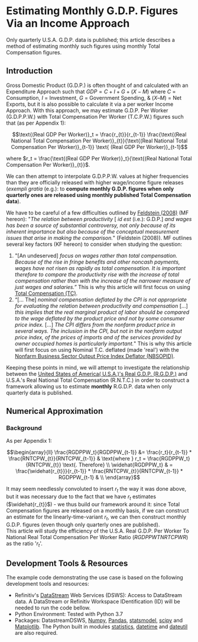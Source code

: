 # Estimating Monthly G.D.P. Figures Via an Income Approach
Only quarterly U.S.A. G.D.P. data is published; this article describes a method of estimating monthly such figures using monthly Total Compensation figures.

## Introduction

Gross Domestic Product (G.D.P.) is often thought of and calculated with an Expenditure Approach such that $GDP = C + I + G + (X - M)$ where $C$ = Consumption, $I$ = Investment, $G$ = Government Spending, & $(X – M)$ = Net Exports, but it is also possible to calculate it via a per worker Income Approach. With this approach, we may estimate G.D.P. Per Worker (G.D.P.P.W.) with Total Compensation Per Worker (T.C.P.W.) figures such that (as per Appendix 1):

$$\text{(Real GDP Per Worker)}_t  = \frac{r_{t}}{r_{t-1}} \frac{\text{(Real National Total Compensation Per Worker)}_{t}}{\text{(Real National Total Compensation Per Worker)}_{t-1}} \text{   (Real GDP Per Worker)}_{t-1}$$

where $r_t = \frac{\text{(Real GDP Per Worker)}_t}{\text{(Real National Total Compensation Per Worker)}_{t}}$.

We can then attempt to interpolate G.D.P.P.W. values at higher frequencies than they are officially released with higher wage/income figure releases (*exempli gratia* (e.g.): to **compute monthly G.D.P. figures when only quarterly ones are released using monthly published Total Compensation data**).

We have to be careful of a few difficulties outlined by [Feldstein (2008)]( https://www.nber.org/papers/w13953) (MF hereon): "*The relation between productivity* [ *id est* (i.e.): G.D.P.] *and wages has been a source of substantial controversy, not only because of its inherent importance but also because of the conceptual measurement issues that arise in making the comparison.*" (Feldstein (2008)). MF outlines several key factors (KF hereon) to consider when studying the question:

1.	"[An undeserved] *focus on wages rather than total compensation.  Because of the rise in fringe benefits and other noncash payments, wages have not risen as rapidly as total compensation.  It is important therefore to compare the productivity rise with the increase of total compensation rather than with the increase of the narrower measure of just wages and salaries.”* This is why this article will first focus on using [Total Compensation (TC)](http://product.datastream.com/browse/search.aspx?dsid=ZRQW955&AppGroup=DSAddin&q=USPERINCB&prev=99_aUSDGPY%2FA&nav_category=12&nav_market=United+States).
2.	“[… The] *nominal compensation deflated by the CPI is not appropriate for evaluating the relation between productivity and compensation* […] *this implies that the real marginal product of labor should be compared to the wage deflated by the product price and not by some consumer price index.* [...] *The CPI differs from the nonfarm product price in several ways. The inclusion in the CPI, but not in the nonfarm output price index, of the prices of imports and of the services provided by owner occupied homes is particularly important.*" This is why this article will first focus on using Nominal T.C. deflated (made 'real') with the [Nonfarm Business Sector Output Price Index Deflator (NBSOPID)](http://product.datastream.com/browse/search.aspx?dsid=ZRQW955&AppGroup=DSAddin&q=Nonfarm+Business+Sector+real+2012%3D100&prev=99_Nonfarm+Business+Sector+real+2012%3D100&nav_category=12&nav_source=Bureau+of+Labor+Statistics%2C+U.S.+Department+of+Labor).

Keeping these points in mind, we will attempt to investigate the relationship between the [United States of America( U.S.A.)'s Real G.D.P. (R.G.D.P.)](http://product.datastream.com/browse/search.aspx?dsid=ZRQW955&AppGroup=DSAddin&q=USGDP...B&prev=99_USCP...CE&nav_category=12&nav_market=United+States) and U.S.A.'s Real National Total Compensation (R.N.T.C.) in order to construct a framework allowing us to estimate **monthly** R.G.D.P. data when only quarterly data is published.

## Numerical Approximation

### Background

As per Appendix 1:

$$\begin{array}{ll}
    \frac{RGDPPW_t}{RGDPPW_{t-1}}
        &=  \frac{r_t}{r_{t-1}} * \frac{RNTCPW_{t}}{RNTCPW_{t-1}}
        & \text{where } r_t = \frac{RGDPPW_t}{RNTCPW_{t}} \text{. Therefore} \\
     \widehat{RGDPPW_t} &
        = \frac{\widehat{r_{t}}}{r_{t-1}} * \frac{RNTCPW_{t}}{RNTCPW_{t-1}} * RGDPPW_{t-1}
        & \\
\end{array}$$

It may seem needlessly convoluted to insert $r_t$ the way it was done above, but it was necessary due to the fact that we have $r_t$ estimates ($\widehat{r_{t}}$) - we thus build our framework around it: since Total Compensation figures are released on a monthly basis, if we can construct an estimate for the linearly-time-variant $r_t$, we can then construct monthly G.D.P. figures (even though only quarterly ones are published). \
This article will study the efficiency of the U.S.A. Real G.D.P. Per Worker To National Real Total Compensation Per Worker Ratio ($RGDPPWTNRTCPWR$) as the ratio '$r_t$'.

## Development Tools & Resources
The example code demonstrating the use case is based on the following development tools and resources:

- Refinitiv's [DataStream](https://www.refinitiv.com/en/products/datastream-macroeconomic-analysis) Web Services (DSWS): Access to DataStream data. A DataStream or Refinitiv Workspace IDentification (ID) will be needed to run the code bellow.
- Python Environment:
Tested with Python 3.7
- Packages: DatastreamDSWS, [Numpy](https://numpy.org/), [Pandas](https://pandas.pydata.org/), [statsmodel](https://www.statsmodels.org/stable/index.html), [scipy](https://www.scipy.org/) and [Matplotlib](https://matplotlib.org/). The Python built in modules [statistics](https://docs.python.org/3/library/statistics.html), [datetime](https://docs.python.org/3/library/datetime.html) and [dateutil](https://dateutil.readthedocs.io/en/stable/) are also required.
